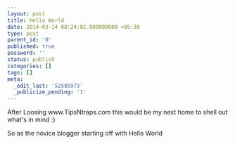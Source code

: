 ```yaml
---
layout: post
title: Hello World
date: 2014-03-14 08:24:02.000000000 +05:30
type: post
parent_id: '0'
published: true
password: ''
status: publish
categories: []
tags: []
meta:
  _edit_last: '52585973'
  _publicize_pending: '1'
---
```

<p>After Loosing www.TipsNtraps.com this would be my next home to shell out what's in mind :)</p>
<p>So as the novice blogger starting off with Hello World</p>
